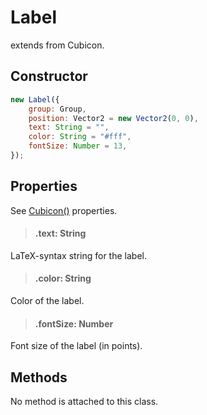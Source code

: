 # Label

extends from Cubicon.

## Constructor

```js
new Label({
    group: Group,
    position: Vector2 = new Vector2(0, 0),
    text: String = "",
    color: String = "#fff",
    fontSize: Number = 13,
});
```
## Properties

See [Cubicon()](./reference/cubicon/cubicon.md) properties.

> #### .text: String

LaTeX-syntax string for the label.

> #### .color: String

Color of the label.

> #### .fontSize: Number

Font size of the label (in points).

## Methods

No method is attached to this class.
